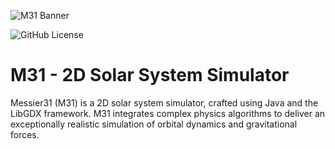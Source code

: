 ![M31 Banner](https://github.com/tjrelyts/M31-2D-Solar-Simulator/assets/35003651/f03cce6a-df15-4283-9e23-1d73eb81fd3b)

<img alt="GitHub License" src="https://img.shields.io/github/license/tjrelyts/M31-2D-Solar-Simulator">
<h1>M31 - 2D Solar System Simulator</h1>
<p>Messier31 (M31) is a 2D solar system simulator, crafted using Java and the LibGDX framework. 
  M31 integrates complex physics algorithms to deliver an exceptionally realistic simulation of orbital dynamics and gravitational forces. 
</p>
